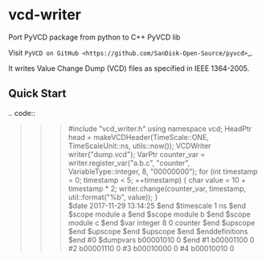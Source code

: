# vcd-writer

Port PyVCD package from python to C++ PyVCD lib

Visit `PyVCD on GitHub <https://github.com/SanDisk-Open-Source/pyvcd>`_.

It writes Value Change Dump (VCD) files as specified in IEEE 1364-2005.

Quick Start
-----------

.. code::

   >>> #include "vcd_writer.h"
   >>> using namespace vcd;
   >>> HeadPtr head = makeVCDHeader(TimeScale::ONE, TimeScaleUnit::ns, utils::now());
   >>> VCDWriter writer{"dump.vcd"};
   >>> VarPtr counter_var = writer.register_var("a.b.c", "counter", VariableType::integer, 8, "00000000");
   >>> for (int timestamp = 0; timestamp < 5; ++timestamp)
   >>> {
   >>>	   char value = 10 + timestamp * 2; 
   >>>     writer.change(counter_var, timestamp, util::format("%b", value));
   >>> }   
   $date 2017-11-29 13:14:25 $end
   $timescale 1 ns $end
   $scope module a $end
   $scope module b $end
   $scope module c $end
   $var integer 8 0 counter $end
   $upscope $end
   $upscope $end
   $upscope $end
   $enddefinitions $end
   #0
   $dumpvars
   b00001010 0
   $end
   #1
   b00001100 0
   #2
   b00001110 0
   #3
   b00010000 0
   #4
   b00010010 0
